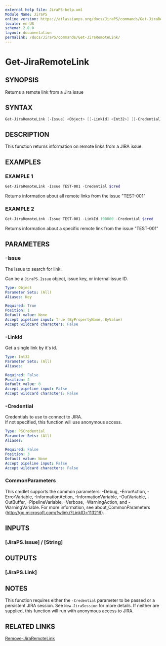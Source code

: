 ```yaml
---
external help file: JiraPS-help.xml
Module Name: JiraPS
online version: https://atlassianps.org/docs/JiraPS/commands/Get-JiraRemoteLink/
locale: en-US
schema: 2.0.0
layout: documentation
permalink: /docs/JiraPS/commands/Get-JiraRemoteLink/
---
```

# Get-JiraRemoteLink

## SYNOPSIS

Returns a remote link from a Jira issue

## SYNTAX

```powershell
Get-JiraRemoteLink [-Issue] <Object> [[-LinkId] <Int32>] [[-Credential] <PSCredential>] [<CommonParameters>]
```

## DESCRIPTION

This function returns information on remote links from a  JIRA issue.

## EXAMPLES

### EXAMPLE 1

```powershell
Get-JiraRemoteLink -Issue TEST-001 -Credential $cred
```

Returns information about all remote links from the issue "TEST-001"

### EXAMPLE 2

```powershell
Get-JiraRemoteLink -Issue TEST-001 -LinkId 100000 -Credential $cred
```

Returns information about a specific remote link from the issue "TEST-001"

## PARAMETERS

### -Issue

The Issue to search for link.

Can be a `JiraPS.Issue` object, issue key, or internal issue ID.

```yaml
Type: Object
Parameter Sets: (All)
Aliases: Key

Required: True
Position: 1
Default value: None
Accept pipeline input: True (ByPropertyName, ByValue)
Accept wildcard characters: False
```

### -LinkId

Get a single link by it's id.

```yaml
Type: Int32
Parameter Sets: (All)
Aliases:

Required: False
Position: 2
Default value: 0
Accept pipeline input: False
Accept wildcard characters: False
```

### -Credential

Credentials to use to connect to JIRA.  
If not specified, this function will use anonymous access.

```yaml
Type: PSCredential
Parameter Sets: (All)
Aliases:

Required: False
Position: 3
Default value: None
Accept pipeline input: False
Accept wildcard characters: False
```

### CommonParameters

This cmdlet supports the common parameters: -Debug, -ErrorAction, -ErrorVariable, -InformationAction, -InformationVariable, -OutVariable, -OutBuffer, -PipelineVariable, -Verbose, -WarningAction, and -WarningVariable.
For more information, see about_CommonParameters (http://go.microsoft.com/fwlink/?LinkID=113216).

## INPUTS

### [JiraPS.Issue] / [String]

## OUTPUTS

### [JiraPS.Link]

## NOTES

This function requires either the `-Credential` parameter to be passed or a persistent JIRA session.
See `New-JiraSession` for more details.
If neither are supplied, this function will run with anonymous access to JIRA.

## RELATED LINKS

[Remove-JiraRemoteLink](../Remove-JiraRemoteLink/)
